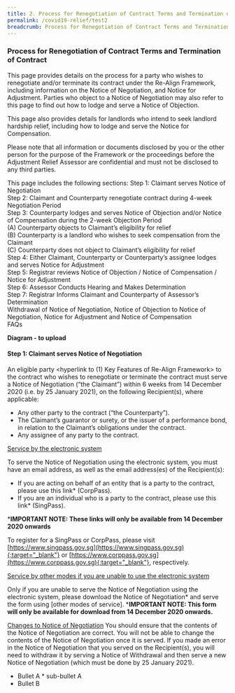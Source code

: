 ```yaml
---
title: 2. Process for Renegotiation of Contract Terms and Termination of Contract
permalink: /covid19-relief/test2
breadcrumb: Process for Renegotiation of Contract Terms and Termination of Contract
---
```


### Process for Renegotiation of Contract Terms and Termination of Contract ###
This page provides details on the process for a party who wishes to renegotiate and/or terminate its contract under the Re-Align Framework, including information on the Notice of Negotiation, and Notice for Adjustment. Parties who object to a Notice of Negotiation may also refer to this page to find out how to lodge and serve a Notice of Objection. 

This page also provides details for landlords who intend to seek landlord hardship relief, including how to lodge and serve the Notice for Compensation. 

Please note that all information or documents disclosed by you or the other person for the purpose of the Framework or the proceedings before the Adjustment Relief Assessor are confidential and must not be disclosed to any third parties.

This page includes the following sections:
Step 1: Claimant serves Notice of Negotiation  
Step 2: Claimant and Counterparty renegotiate contract during 4-week Negotiation Period  
Step 3: Counterparty lodges and serves Notice of Objection and/or Notice of Compensation 
during the 2-week Objection Period  
(A) Counterparty objects to Claimant’s eligibility for relief  
(B) Counterparty is a landlord who wishes to seek compensation from the Claimant  
(C) Counterparty does not object to Claimant’s eligibility for relief  
Step 4: Either Claimant, Counterparty or Counterparty’s assignee lodges and serves Notice for 
Adjustment  
Step 5: Registrar reviews Notice of Objection / Notice of Compensation / Notice for Adjustment  
Step 6: Assessor Conducts Hearing and Makes Determination  
Step 7: Registrar Informs Claimant and Counterparty of Assessor’s Determination  
Withdrawal of Notice of Negotiation, Notice of Objection to Notice of Negotiation, Notice for 
Adjustment and Notice of Compensation  
FAQs  

**Diagram - to upload**
  
#### Step 1: Claimant serves Notice of Negotiation ####
An eligible party  <hyperlink to (1) Key Features of Re-Align Framework> to the contract who wishes to renegotiate or terminate the contract must serve a Notice of Negotiation (“the Claimant”) within 6 weeks from 14 December 2020 (i.e. by 25 January 2021), on the following Recipient(s), where applicable:
* Any other party to the contract (“the Counterparty”). 
* The Claimant’s guarantor or surety, or the issuer of a performance bond, in relation to the Claimant’s obligations under the contract.
* Any assignee of any party to the contract.  
  
<u>Service by the electronic system</u>

To serve the Notice of Negotiation using the electronic system, you must have an email address, as well as the email address(es) of the Recipient(s):
*	If you are acting on behalf of an entity that is a party to the contract, please use this link*   (CorpPass).
*	If you are an individual who is a party to the contract, please use this link*   (SingPass). 

***IMPORTANT NOTE: These links will only be available from 14 December 2020 onwards**

To register for a SingPass or CorpPass, please visit [https://www.singpass.gov.sg](https://www.singpass.gov.sg){:target="_blank"} or [https://www.corppass.gov.sg](https://www.corppass.gov.sg){:target="_blank"}, respectively. 

<u>Service by other modes if you are unable to use the electronic system</u>

Only if you are unable to serve the Notice of Negotiation using the electronic system, please download the Notice of Negotiation* and serve the form using [other modes of service].
***IMPORTANT NOTE: This form will only be available for download from 14 December 2020 onwards.** 

<u>Changes to Notice of Negotiation</u>
You should ensure that the contents of the Notice of Negotiation are correct. You will not be able to change the contents of the Notice of Negotiation once it is served. If you made an error in the Notice of Negotiation that you served on the Recipient(s), you will need to withdraw it by serving a Notice of Withdrawal and then serve a new Notice of Negotiation (which must be done by 25 January 2021).

* Bullet A
              * sub-bullet A
* Bullet B

